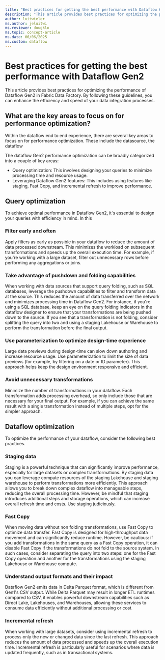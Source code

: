 ```yaml
---
title: "Best practices for getting the best performance with Dataflow Gen2 in Fabric Data Factory"
description: "This article provides best practices for optimizing the performance of Dataflow Gen2 in Fabric Data Factory. By following these guidelines, you can enhance the efficiency and speed of your data integration processes."
author: luitwieler
ms.author: jeluitwi
ms.reviewer: dougklo
ms.topic: concept-article
ms.date: 06/06/2025
ms.custom: dataflow
---
```


# Best practices for getting the best performance with Dataflow Gen2

This article provides best practices for optimizing the performance of Dataflow Gen2 in Fabric Data Factory. By following these guidelines, you can enhance the efficiency and speed of your data integration processes.

## What are the key areas to focus on for performance optimization? 

Within the dataflow end to end experience, there are several key areas to focus on for performance optimization. These include the datasource, the dataflow 


The dataflow Gen2 performance optimization can be broadly categorized into a couple of key areas:

- Query optimization: This involves designing your queries to minimize processing time and resource usage.
- Leveraging Dataflow Gen2 features: This includes using features like staging, Fast Copy, and incremental refresh to improve performance.



## Query optimization

To achieve optimal performance in Dataflow Gen2, it's essential to design your queries with efficiency in mind. In this 

### Filter early and often

Apply filters as early as possible in your dataflow to reduce the amount of data processed downstream. This minimizes the workload on subsequent transformations and speeds up the overall execution time. For example, if you're working with a large dataset, filter out unnecessary rows before performing any aggregations or joins.

### Take advantage of pushdown and folding capabilities

When working with data sources that support query folding, such as SQL databases, leverage the pushdown capabilities to filter and transform data at the source. This reduces the amount of data transferred over the network and minimizes processing time in Dataflow Gen2. For instance, if you're using a SQL database, keep an eye on the query folding indicators in the dataflow designer to ensure that your transformations are being pushed down to the source. If you see that a transformation is not folding, consider splitting the query into two and using a staging Lakehouse or Warehouse to perform the transformation before the final output.

### Use parameterization to optimize design-time experience

Large data previews during design-time can slow down authoring and increase resource usage. Use parameterization to limit the size of data previews (for example, by filtering on a date or ID parameter). This approach helps keep the design environment responsive and efficient.

### Avoid unnecessary transformations

Minimize the number of transformations in your dataflow. Each transformation adds processing overhead, so only include those that are necessary for your final output. For example, if you can achieve the same result with a single transformation instead of multiple steps, opt for the simpler approach.

## Dataflow optimization

To optimize the performance of your dataflow, consider the following best practices.

### Staging data

Staging is a powerful technique that can significantly improve performance, especially for large datasets or complex transformations. By staging data you can leverage compute resources of the staging Lakehouse and staging warehouse to perform transformations more efficiently. This approach allows you to break down complex dataflow into manageable steps, reducing the overall processing time. However, be mindful that staging introduces additional steps and storage operations, which can increase overall refresh time and costs. Use staging judiciously.

### Fast Copy

When moving data without non folding transformations, use Fast Copy to optimize data transfer. Fast Copy is designed for high-throughput data movement and can significantly reduce runtime. However, be cautious: if you add transformations in the same query as a Fast Copy operation, it can disable Fast Copy if the transformations do not fold to the source system. In such cases, consider separating the query into two steps: one for the Fast Copy operation and another for the transformations using the staging Lakehouse or Warehouse compute.

### Understand output formats and their impact

Dataflow Gen2 emits data in Delta Parquet format, which is different from Gen1's CSV output. While Delta Parquet may result in longer ETL runtimes compared to CSV, it enables powerful downstream capabilities such as Direct Lake, Lakehouses, and Warehouses, allowing these services to consume data efficiently without additional processing or cost.

### Incremental refresh

When working with large datasets, consider using incremental refresh to process only the new or changed data since the last refresh. This approach reduces the amount of data processed and speeds up the overall execution time. Incremental refresh is particularly useful for scenarios where data is updated frequently, such as in transactional systems.
